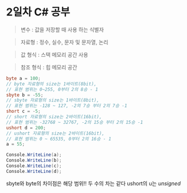 # 2일차 C# 공부

> 변수 : 값을 저장할 때 사용 하는 식별자

> 자료형 : 정수, 실수, 문자 및 문자열, 논리

> 값 형식 : 스택 메모리 공간 사용

> 참조 형식 : 힙 메모리 공간 

```c#
byte a = 100;
// byte 자료형의 size는 1바이트(8bit),
// 표현 범위는 0~255, 0부터 2의 8승 - 1
sbyte b = -55;
// sbyte 자료형의 size는 1바이트(8bit),
// 표현 범위는 -128 ~ 127, -2의 7승 부터 2의 7승 -1
short c = -5;
// short 자료형의 size는 2바이트(16bit),
// 표현 범위는 -32768 ~ 32767, -2의 15승 부터 2의 15승 -1
ushort d = 200;
// ushort 자료형의 size는 2바이트(16bit),
// 표현 범위는 0 ~ 65535, 0부터 2의 16승 - 1
a = 55;

Console.WriteLine(a);
Console.WriteLine(b);
Console.WriteLine(c);
Console.WriteLine(d);
```
sbyte와 byte의 차이점은 해당 범위!! 두 수의 차는 같다
ushort의 u는 *unsigned*
